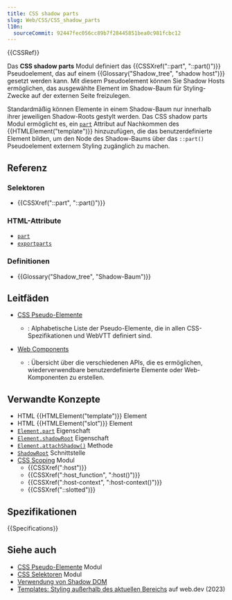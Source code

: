 ```yaml
---
title: CSS shadow parts
slug: Web/CSS/CSS_shadow_parts
l10n:
  sourceCommit: 92447fec056cc89b7f28445851bea0c981fcbc12
---
```


{{CSSRef}}

Das **CSS shadow parts** Modul definiert das {{CSSXref("::part", "::part()")}} Pseudoelement, das auf einem {{Glossary("Shadow_tree", "shadow host")}} gesetzt werden kann. Mit diesem Pseudoelement können Sie Shadow Hosts ermöglichen, das ausgewählte Element im Shadow-Baum für Styling-Zwecke auf der externen Seite freizulegen.

Standardmäßig können Elemente in einem Shadow-Baum nur innerhalb ihrer jeweiligen Shadow-Roots gestylt werden. Das CSS shadow parts Modul ermöglicht es, ein [`part`](/de/docs/Web/HTML/Global_attributes/part) Attribut auf Nachkommen des {{HTMLElement("template")}} hinzuzufügen, die das benutzerdefinierte Element bilden, um den Node des Shadow-Baums über das `::part()` Pseudoelement externem Styling zugänglich zu machen.

## Referenz

### Selektoren

- {{CSSXref("::part", "::part()")}}

### HTML-Attribute

- [`part`](/de/docs/Web/HTML/Global_attributes/part)
- [`exportparts`](/de/docs/Web/HTML/Global_attributes/exportparts)

### Definitionen

- {{Glossary("Shadow_tree", "Shadow-Baum")}}

## Leitfäden

- [CSS Pseudo-Elemente](/de/docs/Web/CSS/Pseudo-elements)

  - : Alphabetische Liste der Pseudo-Elemente, die in allen CSS-Spezifikationen und WebVTT definiert sind.

- [Web Components](/de/docs/Web/API/Web_components)

  - : Übersicht über die verschiedenen APIs, die es ermöglichen, wiederverwendbare benutzerdefinierte Elemente oder Web-Komponenten zu erstellen.

## Verwandte Konzepte

- HTML {{HTMLElement("template")}} Element
- HTML {{HTMLElement("slot")}} Element
- [`Element.part`](/de/docs/Web/API/Element/part) Eigenschaft
- [`Element.shadowRoot`](/de/docs/Web/API/Element/shadowRoot) Eigenschaft
- [`Element.attachShadow()`](/de/docs/Web/API/Element/attachShadow) Methode
- [`ShadowRoot`](/de/docs/Web/API/ShadowRoot) Schnittstelle
- [CSS Scoping](/de/docs/Web/CSS/CSS_scoping) Modul
  - {{CSSXref(":host")}}
  - {{CSSXref(":host_function", ":host()")}}
  - {{CSSXref(":host-context", ":host-context()")}}
  - {{CSSXref("::slotted")}}

## Spezifikationen

{{Specifications}}

## Siehe auch

- [CSS Pseudo-Elemente](/de/docs/Web/CSS/CSS_pseudo-elements) Modul
- [CSS Selektoren](/de/docs/Web/CSS/CSS_selectors) Modul
- [Verwendung von Shadow DOM](/de/docs/Web/API/Web_components/Using_shadow_DOM)
- [Templates: Styling außerhalb des aktuellen Bereichs](https://web.dev/learn/html/template/#styling_outside_of_the_current_scope) auf web.dev (2023)
